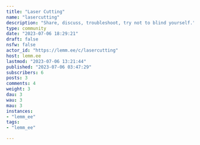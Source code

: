```yaml
---
title: "Laser Cutting" 
name: "lasercutting"
description: "Share, discuss, troubleshoot, try not to blind yourself."
type: community
date: "2023-07-06 18:29:21"
draft: false
nsfw: false
actor_id: "https://lemm.ee/c/lasercutting"
host: lemm.ee
lastmod: "2023-07-06 13:21:44"
published: "2023-07-06 03:47:29"
subscribers: 6
posts: 3
comments: 4
weight: 3
dau: 3
wau: 3
mau: 3
instances:
- "lemm_ee"
tags: 
- "lemm_ee"

---
```

